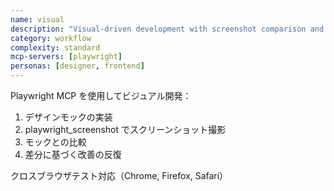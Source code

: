 ```yaml
---
name: visual
description: "Visual-driven development with screenshot comparison and iterative UI refinement"
category: workflow
complexity: standard
mcp-servers: [playwright]
personas: [designer, frontend]
---
```


Playwright MCP を使用してビジュアル開発：

1. デザインモックの実装
2. playwright_screenshot でスクリーンショット撮影
3. モックとの比較
4. 差分に基づく改善の反復

クロスブラウザテスト対応（Chrome, Firefox, Safari）
